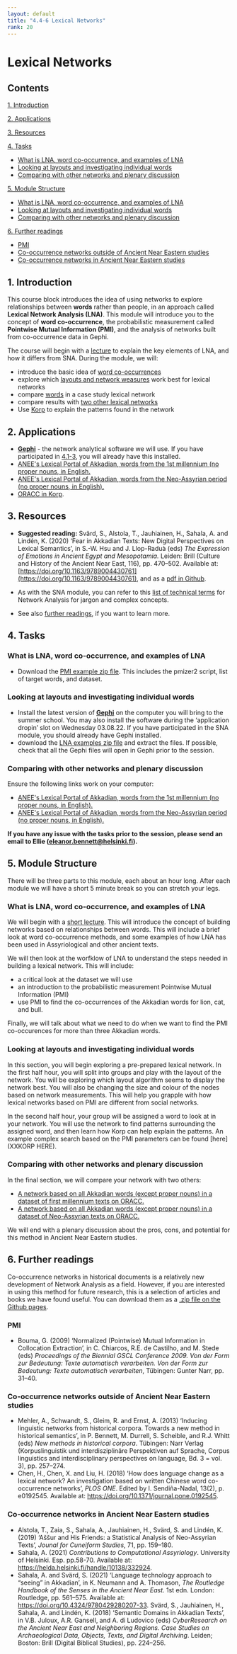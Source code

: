 ```yaml
---
layout: default
title: "4.4-6 Lexical Networks"
rank: 20
---
```


# Lexical Networks

## Contents
[1. Introduction](#intro)

[2. Applications](#apps)

[3. Resources](#resources)

[4. Tasks](#tasks)
* [What is LNA, word co-occurrence, and examples of LNA](#4.4_lecture_task)
* [Looking at layouts and investigating individual words](#4.5_layout_words_task)
* [Comparing with other networks and plenary discussion](#4.6_othernetworks_plenary_task)

[5. Module Structure](#module)
* [What is LNA, word co-occurrence, and examples of LNA](#4.4_lecture)
* [Looking at layouts and investigating individual words](#4.5_layout_words)
* [Comparing with other networks and plenary discussion](#4.6_othernetworks_plenary)

[6. Further readings](#furtherreadings)
* [PMI](#furtherreadings_PMI)
* [Co-occurrence networks outside of Ancient Near Eastern studies](#furtherreadings_co-occurence_out)
* [Co-occurrence networks in Ancient Near Eastern studies](#furtherreadings_co-occurence_in)

## <a id="intro">1. Introduction</a>

This course block introduces the idea of using networks to explore relationships between **words** rather than people, in an approach called **Lexical Network Analysis (LNA)**. This module will introduce you to the concept of **word co-occurrence**, the probabilistic measurement called **Pointwise Mutual Information (PMI)**, and the analysis of networks built from co-occurrence data in Gephi.

The course will begin with a [lecture](#4.4_lecture) to explain the key elements of LNA, and how it differs from SNA. During the module, we will:

* introduce the basic idea of [word co-occurrences](#4.4_lecture)
* explore which [layouts and network weasures](4.5_layout_words) work best for lexical networks
* compare [words](4.5_layout_words) in a case study lexical network
* compare results with [two other lexical networks](4.6_othernetworks_plenary)
* Use [Korp](4.5_layout_words) to explain the patterns found in the network

## <a id="apps">2. Applications</a>

* [**Gephi**](https://gephi.org/) - the network analytical software we will use. If you have participated in [4.1-3](daa/4_1-3_sna.md), you will already have this installed.
* [ANEE's Lexical Portal of Akkadian, words from the 1st millennium (no proper nouns, in English.](https://kielipankki.fi/tools/demo/anee/anee-portal-first-millennium-non-proper-2022-05-swapped/index.html)
* [ANEE's Lexical Portal of Akkadian, words from the Neo-Assyrian period (no proper nouns, in English).](https://kielipankki.fi/tools/demo/anee/anee-portal-neo-assyrian-all-non-proper-2022-05-swapped/index.html)
* [ORACC in Korp](https://korp.csc.fi/korp-test/oracc2021/?mode=other_languages#?lang=en&cqp=%5B%5D&corpus=oracc2021_adsd,oracc2021_aemw,oracc2021_akklove,oracc2021_ario,oracc2021_atae,oracc2021_blms,oracc2021_btto,oracc2021_cams,oracc2021_ccpo,oracc2021_ckst,oracc2021_cmawro,oracc2021_ctij,oracc2021_dcclt,oracc2021_dccmt,oracc2021_dsst,oracc2021_ecut,oracc2021_glass,oracc2021_hbtin,oracc2021_lacost,oracc2021_obmc,oracc2021_obta,oracc2021_riao,oracc2021_ribo,oracc2021_rimanum,oracc2021_rinap,oracc2021_saao,oracc2021_suhu&search_tab=1).

## <a id="resources">3. Resources</a>

* **Suggested reading:** Svärd, S., Alstola, T., Jauhiainen, H., Sahala, A. and Lindén, K. (2020) ‘Fear in Akkadian Texts: New Digital Perspectives on Lexical Semantics’, in S.-W. Hsu and J. Llop-Raduà (eds) _The Expression of Emotions in Ancient Egypt and Mesopotamia._ Leiden: Brill (Culture and History of the Ancient Near East, 116), pp. 470–502. Available at: [https://doi.org/10.1163/9789004430761](https://doi.org/10.1163/9789004430761), and as a [pdf in Github](./_files/Svärd_et_al_2020.pdf).

* As with the SNA module, you can refer to this [list of technical terms](./_files/Tambs_na_glossary.pdf) for Network Analysis for jargon and complex concepts.

* See also [further readings](#furtherreadings), if you want to learn more.

## <a id="tasks">4. Tasks</a>

### <a id="4.4_lecture_task">What is LNA, word co-occurrence, and examples of LNA</a>
* Download the [PMI example zip file](./_files/PMIexample.zip). This includes the pmizer2 script, list of target words, and dataset.

### <a id="4.5_layout_words_task">Looking at layouts and investigating individual words</a>
* Install the latest version of [**Gephi**](https://gephi.org/) on the computer you will bring to the summer school. You may also install the software during the ‘application dropin’ slot on Wednesday 03.08.22. If you have participated in the SNA module, you should already have Gephi installed.
* download the [LNA examples zip file](./_files/LNA_animals.zip) and extract the files. If possible, check that all the Gephi files will open in Gephi prior to the session.

### <a id="4.6_othernetworks_plenary_task">Comparing with other networks and plenary discussion</a>
Ensure the following links work on your computer:
* [ANEE's Lexical Portal of Akkadian, words from the 1st millennium (no proper nouns, in English).](https://kielipankki.fi/tools/demo/anee/anee-portal-first-millennium-non-proper-2022-05-swapped/index.html)
* [ANEE's Lexical Portal of Akkadian, words from the Neo-Assyrian period (no proper nouns, in English).](https://kielipankki.fi/tools/demo/anee/anee-portal-neo-assyrian-all-non-proper-2022-05-swapped/index.html)

**If you have any issue with the tasks prior to the session, please send an email to Ellie (eleanor.bennett@helsinki.fi).**

## <a id="module">5. Module Structure</a>
There will be three parts to this module, each about an hour long. After each module we will have a short 5 minute break so you can stretch your legs.

### <a id="4.4_lecture">What is LNA, word co-occurrence, and examples of LNA</a>
We will begin with a [short lecture](./_files/4.4-6_LNA_opening_lecture.pdf). This will introduce the concept of building networks based on relationships between words. This will include a brief look at word co-occurrence methods, and some examples of how LNA has been used in Assyriological and other ancient texts.

We will then look at the worfklow of LNA to understand the steps needed in building a lexical network. This will include:
* a critical look at the dataset we will use
* an introduction to the probabilistic measurement Pointwise Mutual Information (PMI)
* use PMI to find the co-occurrences of the Akkadian words for lion, cat, and bull.

Finally, we will talk about what we need to do when we want to find the PMI co-occurences for more than three Akkadian words.

### <a id="4.5_layout_words">Looking at layouts and investigating individual words</a>
In this section, you will begin exploring a pre-prepared lexical network. In the first half hour, you will split into groups and play with the layout of the network. You will be exploring which layout algorithm seems to display the network best. You will also be changing the size and colour of the nodes based on network measurements. This will help you grapple with how lexical networks based on PMI are different from social networks.

In the second half hour, your group will be assigned a word to look at in your network. You will use the network to find patterns surrounding the assigned word, and then learn how Korp can help explain the patterns. An example complex search based on the PMI parameters can be found [here](XXKORP HERE).

### <a id="4.6_othernetworks_plenary">Comparing with other networks and plenary discussion</a>
In the final section, we will compare your network with two others: 
* [A network based on all Akkadian words (except proper nouns) in a dataset of first millennium texts on ORACC.](https://kielipankki.fi/tools/demo/anee/anee-portal-first-millennium-non-proper-2022-05-swapped/index.html)
* [A network based on all Akkadian words (except proper nouns) in a dataset of Neo-Assyrian texts on ORACC.](https://kielipankki.fi/tools/demo/anee/anee-portal-neo-assyrian-all-non-proper-2022-05-swapped/index.html)

We will end with a plenary discussion about the pros, cons, and potential for this method in Ancient Near Eastern studies.

##  <a id="furtherreadings">6. Further readings</a>
Co-occurrence networks in historical documents is a relatively new development of Network Analysis as a field. However, if you are interested in using this method for future research, this is a selection of articles and books we have found useful. You can download them as a [.zip file on the Github pages](./_files/4.4-6_LNA_further_reading_pdfs.zip).

### <a id="furtherreadings_PMI">PMI</a>
* Bouma, G. (2009) ‘Normalized (Pointwise) Mutual Information in Collocation Extraction’, in C. Chiarcos, R.E. de Castilho, and M. Stede (eds) _Proceedings of the Biennial GSCL Conference 2009. Von der Form zur Bedeutung: Texte automatisch verarbeiten. Von der Form zur Bedeutung: Texte automatisch verarbeiten_, Tübingen: Gunter Narr, pp. 31–40.

### <a id="furtherreadings_co-occurence_out">Co-occurrence networks outside of Ancient Near Eastern studies</a>
* Mehler, A., Schwandt, S., Gleim, R. and Ernst, A. (2013) ‘Inducing linguistic networks from historical corpora. Towards a new method in historical semantics’, in P. Bennett, M. Durrell, S. Scheible, and R.J. Whitt (eds) _New methods in historical corpora_. Tübingen: Narr Verlag (Korpuslinguistik und interdisziplinäre Perspektiven auf Sprache, Corpus linguistics and interdisciplinary perspectives on language, Bd. 3 = vol. 3), pp. 257–274.
* Chen, H., Chen, X. and Liu, H. (2018) ‘How does language change as a lexical network? An investigation based on written Chinese word co-occurrence networks’, _PLOS ONE_. Edited by I. Sendiña-Nadal, 13(2), p. e0192545. Available at: https://doi.org/10.1371/journal.pone.0192545. 

### <a id="furtherreadings_co-occurence_in">Co-occurrence networks in Ancient Near Eastern studies</a>
* Alstola, T., Zaia, S., Sahala, A., Jauhiainen, H., Svärd, S. and Lindén, K. (2019) ‘Aššur and His Friends: a Statistical Analysis of Neo-Assyrian Texts’, _Jounal for Cuneiform Studies_, 71, pp. 159–180.
* Sahala, A. (2021) _Contributions to Computational Assyriology_. University of Helsinki. Esp. pp.58-70. Available at: https://helda.helsinki.fi/handle/10138/332924.
* Sahala, A. and Svärd, S. (2021) ‘Language technology approach to “seeing” in Akkadian’, in K. Neumann and A. Thomason, _The Routledge Handbook of the Senses in the Ancient Near East_. 1st edn. London: Routledge, pp. 561–575. Available at: https://doi.org/10.4324/9780429280207-33.
Svärd, S., Jauhiainen, H., Sahala, A. and Lindén, K. (2018) ‘Semantic Domains in Akkadian Texts’, in V.B. Juloux, A.R. Gansell, and A. di Ludovico (eds) _CyberResearch on the Ancient Near East and Neighboring Regions. Case Studies on Archaeological Data, Objects, Texts, and Digital Archiving_. Leiden; Boston: Brill (Digital Biblical Studies), pp. 224–256.
